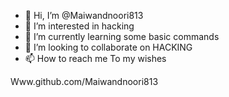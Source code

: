 - 👋 Hi, I’m @Maiwandnoori813
- 👀 I’m interested in hacking 
- 🌱 I’m currently learning some basic commands
- 💞️ I’m looking to collaborate on HACKING 
- 📫 How to reach me To my wishes

<!---
Maiwandnoori813/Maiwandnoori813 is a ✨ special ✨ repository because its `README.md` (this file) appears on your GitHub profile.
You can click the Preview link to take a look at your changes.
--->
Www.github.com/Maiwandnoori813
